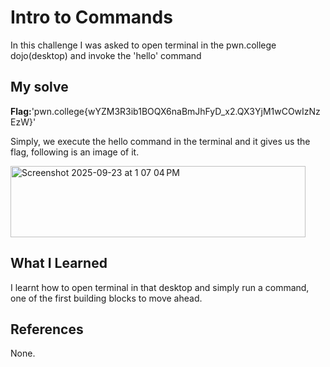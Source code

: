 # Intro to Commands

In this challenge I was asked to open terminal in the pwn.college dojo(desktop) and invoke the 'hello' command

## My solve

**Flag:**'pwn.college{wYZM3R3ib1BOQX6naBmJhFyD_x2.QX3YjM1wCOwIzNzEzW}'


Simply, we execute the hello command in the terminal and it gives us the flag, following is an image of it.


<img width="472" height="114" alt="Screenshot 2025-09-23 at 1 07 04 PM" src="https://github.com/user-attachments/assets/1305dcb8-62ef-46f5-b2f1-9cb85493d8e2" />



## What I Learned

I learnt how to open terminal in that desktop and simply run a command, one of the first building blocks to move ahead.

## References

None.
